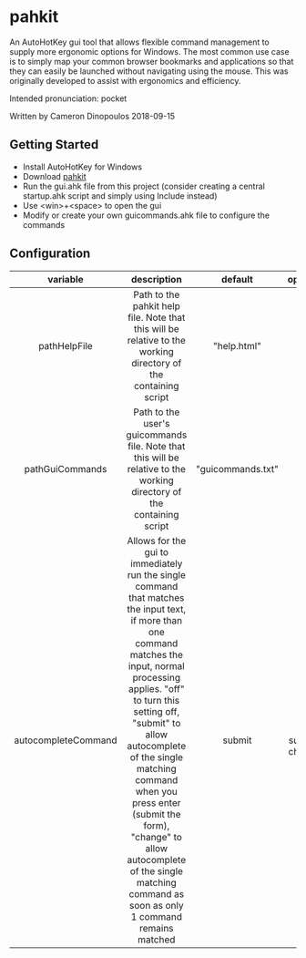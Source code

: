 # pahkit
An AutoHotKey gui tool that allows flexible command management to supply more ergonomic options for Windows.
The most common use case is to simply map your common browser bookmarks and applications so that they can easily be launched without navigating using the mouse.
This was originally developed to assist with ergonomics and efficiency.

Intended pronunciation: pocket

Written by Cameron Dinopoulos
2018-09-15

## Getting Started
- Install AutoHotKey for Windows
- Download [pahkit](https://github.com/tungstn/pahkit)
- Run the gui.ahk file from this project (consider creating a central startup.ahk script and simply using Include instead)
- Use \<win\>+\<space\> to open the gui
- Modify or create your own guicommands.ahk file to configure the commands


## Configuration

| variable | description | default | options |
|:--------:|:-----------:|:-------:|:-------:|
| pathHelpFile | Path to the pahkit help file.  Note that this will be relative to the working directory of the containing script | "help.html" | - |
| pathGuiCommands | Path to the user's guicommands file.  Note that this will be relative to the working directory of the containing script | "guicommands.txt" | - |
| autocompleteCommand | Allows for the gui to immediately run the single command that matches the input text, if more than one command matches the input, normal processing applies.  "off" to turn this setting off, "submit" to allow autocomplete of the single matching command when you press enter (submit the form), "change" to allow autocomplete of the single matching command as soon as only 1 command remains matched | submit | off, submit, change |

